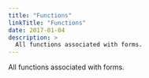 ```yaml
---
title: "Functions"
linkTitle: "Functions"
date: 2017-01-04
description: >
  All functions associated with forms.
---
```


All functions associated with forms.